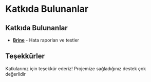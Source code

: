 # Katkıda Bulunanlar

## Katkıda Bulunanlar

- **[Brine](https://github.com/Brine7376)** - Hata raporları ve testler

## Teşekkürler

Katkılarınız için teşekkür ederiz! Projemize sağladığınız destek çok değerlidir

